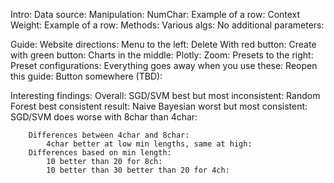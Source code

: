 Intro:
    Data source:
        Manipulation:
            NumChar:
                Example of a row:
            Context Weight:
                Example of a row:
    Methods:
        Various algs:
        No additional parameters:

Guide:
    Website directions:
        Menu to the left:
            Delete With red button:
            Create with green button:
        Charts in the middle:
            Plotly:
                Zoom:
        Presets to the right:
            Preset configurations:
                Everything goes away when you use these:
        Reopen this guide:
            Button somewhere (TBD):

Interesting findings:
    Overall:
        SGD/SVM best but most inconsistent:
        Random Forest best consistent result:
        Naive Bayesian worst but most consistent:
        SGD/SVM does worse with 8char than 4char:

        Differences between 4char and 8char:
            4char better at low min lengths, same at high:
        Differences based on min length:
            10 better than 20 for 8ch:
            10 better than 30 better than 20 for 4ch:
        
